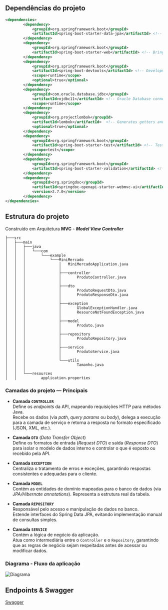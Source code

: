 ## Dependências do projeto

```xml
<dependencies>
		<dependency>
			<groupId>org.springframework.boot</groupId>
			<artifactId>spring-boot-starter-data-jpa</artifactId> <!-- Entity persistence -->
		</dependency>
		<dependency>
			<groupId>org.springframework.boot</groupId>
			<artifactId>spring-boot-starter-web</artifactId> <!-- Brings RESTful service libraries -->
		</dependency>
		<dependency>
			<groupId>org.springframework.boot</groupId>
			<artifactId>spring-boot-devtools</artifactId> <!-- Development tools -->
			<scope>runtime</scope>
			<optional>true</optional>
		</dependency>
		<dependency>
			<groupId>com.oracle.database.jdbc</groupId>
			<artifactId>ojdbc11</artifactId> <!-- Oracle Database connector -->
			<scope>runtime</scope>
		</dependency>
		<dependency>
			<groupId>org.projectlombok</groupId>
			<artifactId>lombok</artifactId>  <!-- Generates getters and setters, constructors, etc  -->
			<optional>true</optional>
		</dependency>
		<dependency>
			<groupId>org.springframework.boot</groupId>
			<artifactId>spring-boot-starter-test</artifactId> <!-- Tests  -->
			<scope>test</scope>
		</dependency>
		<dependency>
			<groupId>org.springframework.boot</groupId>
			<artifactId>spring-boot-starter-validation</artifactId> <!-- Validates request data using Jakarta Bean Validation (@NotNull, @Size, @Email) -->
		</dependency>
		<dependency>
			<groupId>org.springdoc</groupId>
			<artifactId>springdoc-openapi-starter-webmvc-ui</artifactId>  <!-- Generates OpenAPI/Swagger documentation and provides Swagger UI for API testing -->
			<version>2.7.0</version>
		</dependency>
</dependencies>
```

## Estrutura do projeto

Construído em Arquitetura **MVC** -  **_Model View Controller_**

``` 
├───src
│   ├───main
│   │   ├───java
│   │   │   └───com
│   │   │       └───example
│   │   │           └───MiniMercado
│   │   │               │   MiniMercadoApplication.java
│   │   │               │
│   │   │               ├───controller
│   │   │               │       ProdutoController.java
│   │   │               │
│   │   │               ├───dto
│   │   │               │       ProdutoRequestDto.java
│   │   │               │       ProdutoResponseDto.java
│   │   │               │
│   │   │               ├───exception
│   │   │               │       GlobalExceptionHandler.java
│   │   │               │       ResourceNotFoundException.java
│   │   │               │
│   │   │               ├───model
│   │   │               │       Produto.java
│   │   │               │
│   │   │               ├───repository
│   │   │               │       ProdutoRepository.java
│   │   │               │
│   │   │               ├───service
│   │   │               │       ProdutoService.java
│   │   │               │
│   │   │               └───utils
│   │   │                       Tamanho.java
│   │   │
│   │   └───resources
│   │           application.properties
```
### **Camadas do projeto — Principais**

- **Camada `CONTROLLER`**  
  Define os *endpoints* da API, mapeando requisições HTTP para métodos Java.  
  Recebe os dados (via *path*, *query params* ou *body*), delega a execução para a camada de serviço e retorna a resposta no formato especificado (JSON, XML, etc.).

- **Camada `DTO`** (*Data Transfer Object*)  
  Define os formatos de entrada (*Request DTO*) e saída (*Response DTO*) para isolar o modelo de dados interno e controlar o que é exposto ou recebido pela API.

- **Camada `EXCEPTION`**  
  Centraliza o tratamento de erros e exceções, garantindo respostas consistentes e adequadas para o cliente.

- **Camada `MODEL`**  
  Contém as entidades de domínio mapeadas para o banco de dados (via *JPA/Hibernate annotations*). Representa a estrutura real da tabela.

- **Camada `REPOSITORY`**  
  Responsável pelo acesso e manipulação de dados no banco.  
  Estende interfaces do Spring Data JPA, evitando implementação manual de consultas simples.

- **Camada `SERVICE`**  
  Contém a lógica de negócio da aplicação.  
  Atua como intermediária entre o `Controller` e o `Repository`, garantindo que as regras de negócio sejam respeitadas antes de acessar ou modificar dados.

### Diagrama - Fluxo da aplicação

![Diagrama](https://github.com/user-attachments/assets/f67379a6-1c0e-4877-a3d6-feb4fefdea19)


## Endpoints & Swagger

[Swagger](https://cp4-java-advanced-d66f.onrender.com/swagger-ui/index.html#/)

<!-- Detalhamento dos endpoints -->
  
